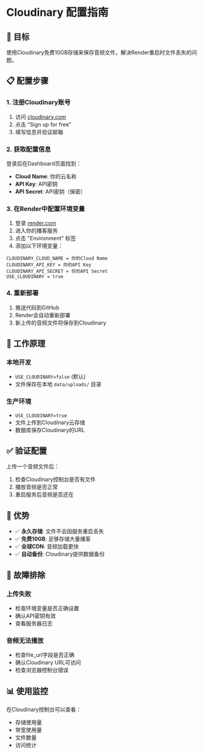 # Cloudinary 配置指南

## 🎯 目标
使用Cloudinary免费10GB存储来保存音频文件，解决Render重启时文件丢失的问题。

## 📋 配置步骤

### 1. 注册Cloudinary账号
1. 访问 [cloudinary.com](https://cloudinary.com)
2. 点击 "Sign up for free"
3. 填写信息并验证邮箱

### 2. 获取配置信息
登录后在Dashboard页面找到：
- **Cloud Name**: 你的云名称
- **API Key**: API密钥
- **API Secret**: API密钥（保密）

### 3. 在Render中配置环境变量
1. 登录 [render.com](https://render.com)
2. 进入你的播客服务
3. 点击 "Environment" 标签
4. 添加以下环境变量：

```
CLOUDINARY_CLOUD_NAME = 你的Cloud Name
CLOUDINARY_API_KEY = 你的API Key  
CLOUDINARY_API_SECRET = 你的API Secret
USE_CLOUDINARY = true
```

### 4. 重新部署
1. 推送代码到GitHub
2. Render会自动重新部署
3. 新上传的音频文件将保存到Cloudinary

## 🔄 工作原理

### 本地开发
- `USE_CLOUDINARY=false` (默认)
- 文件保存在本地 `data/uploads/` 目录

### 生产环境
- `USE_CLOUDINARY=true`
- 文件上传到Cloudinary云存储
- 数据库保存Cloudinary的URL

## ✅ 验证配置

上传一个音频文件后：
1. 检查Cloudinary控制台是否有文件
2. 播放音频是否正常
3. 重启服务后音频是否还在

## 🎉 优势

- ✅ **永久存储**: 文件不会因服务重启丢失
- ✅ **免费10GB**: 足够存储大量播客
- ✅ **全球CDN**: 音频加载更快
- ✅ **自动备份**: Cloudinary提供数据备份

## 🔧 故障排除

### 上传失败
- 检查环境变量是否正确设置
- 确认API密钥有效
- 查看服务器日志

### 音频无法播放
- 检查file_url字段是否正确
- 确认Cloudinary URL可访问
- 检查浏览器控制台错误

## 📊 使用监控

在Cloudinary控制台可以查看：
- 存储使用量
- 带宽使用量
- 文件数量
- 访问统计
